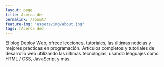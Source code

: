```yaml
---
layout: page
title: Acerca de
permalink: /about/
feature-img: "assets/img/about.jpg"
tags: [Acerca de]
---
```


El blog Deploy Web, ofrece lecciones, tutoriales, las últimas noticias y mejores prácticas en programación. Artículos completos y tutoriales de desarrollo web utilizando las últimas tecnologías, usando lenguajes como HTML / CSS, JavaScript y más.

 
